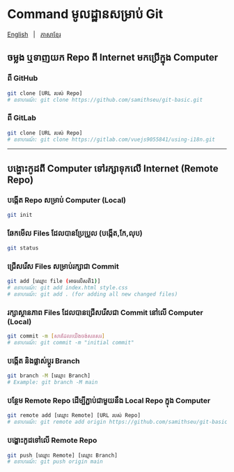 # Command មូលដ្ឋានសម្រាប់ Git

<p align="left">
  <a href="README.md">English</a> &nbsp; | &nbsp;
  <a href="README_KH.md">ភាសាខ្មែរ</a>
</p>

## ចម្លង ឬទាញយក Repo ពី Internet មកប្រើក្នុង Computer

### ពី GitHub

```bash
git clone [URL របស់ Repo]
# ឧទាហរណ៍: git clone https://github.com/samithseu/git-basic.git
```

### ពី GitLab

```bash
git clone [URL របស់ Repo]
# ឧទាហរណ៍: git clone https://gitlab.com/vuejs9055841/using-i18n.git
```

---

## បង្ហោះកូដពី Computer ទៅរក្សាទុកលើ Internet (Remote Repo)

### បង្កើត Repo សម្រាប់ Computer (Local)

```bash
git init
```

### ឆែកមើល Files ដែលបានប្រែប្រួល (បង្កើត,កែ,លុប)

```bash
git status
```

### ជ្រើសរើស Files សម្រាប់រក្សាជា Commit

```bash
git add [ឈ្មោះ file (អាចលើសពី1)]
# ឧទាហរណ៍: git add index.html style.css
# ឧទាហរណ៍: git add . (for adding all new changed files)
```

### រក្សាស្ថានភាព Files ដែលបានជ្រើសរើសជា Commit នៅលើ Computer (Local)

```bash
git commit -m [សារដែលយើងចង់សរសេរ]
# ឧទាហរណ៍: git commit -m "initial commit"
```

### បង្កើត និងផ្លាស់ប្ដូរ Branch

```bash
git branch -M [ឈ្មោះ Branch]
# Example: git branch -M main
```

### បន្ថែម Remote Repo ដើម្បីភ្ជាប់ជាមួយនឹង Local Repo ក្នុង Computer

```bash
git remote add [ឈ្មោះ Remote] [URL របស់ Repo]
# ឧទាហរណ៍: git remote add origin https://github.com/samithseu/git-basic
```

### បង្ហោះកូដទៅលើ Remote Repo

```bash
git push [ឈ្មោះ Remote] [ឈ្មោះ Branch]
# ឧទាហរណ៍: git push origin main
```
